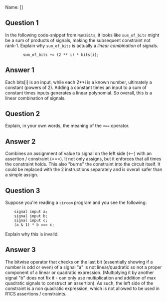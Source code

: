 Name: []

## Question 1

In the following code-snippet from `Num2Bits`, it looks like `sum_of_bits`
might be a sum of products of signals, making the subsequent constraint not
rank-1. Explain why `sum_of_bits` is actually a _linear combination_ of
signals.

```
        sum_of_bits += (2 ** i) * bits[i];
```

## Answer 1

Each bits[i] is an input, while each 2**i is a known number, ultimately a constant (powers of 2). Adding a constant times an input to a sum of constant times inputs generates a linear polynomial.
So overall, this is a linear combination of signals.

## Question 2

Explain, in your own words, the meaning of the `<==` operator.

## Answer 2

Combines an assignment of value to signal on the left side (<--) with an assertion / constraint (===). It not only assigns, but it enforces that all times the constraint holds.
This also "burns" the constraint into the circuit itself. It could be replaced with the 2 instructions separately and is overall safer than a simple assign.

## Question 3

Suppose you're reading a `circom` program and you see the following:

```
    signal input a;
    signal input b;
    signal input c;
    (a & 1) * b === c;
```

Explain why this is invalid.

## Answer 3

The bitwise operator that checks on the last bit (essentially showing if a number is odd or even) of a signal "a" is not linear/quadratic so not a proper component of a linear or quadratic expression.
(Multiplying it by another signal "b" does not fix it - can only use multiplication and addition of max quadratic signals to construct an assertion).
As such, the left side of the constraint is a non quadratic expression, which is not allowed to be used in R1CS assertions / constraints.
